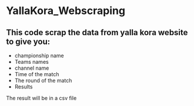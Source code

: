 # YallaKora_Webscraping

## This code scrap the data from yalla kora website to give you:
* championship name
* Teams names
* channel name
* Time of the match
* The round of the match
* Results


The result will be in a csv file
